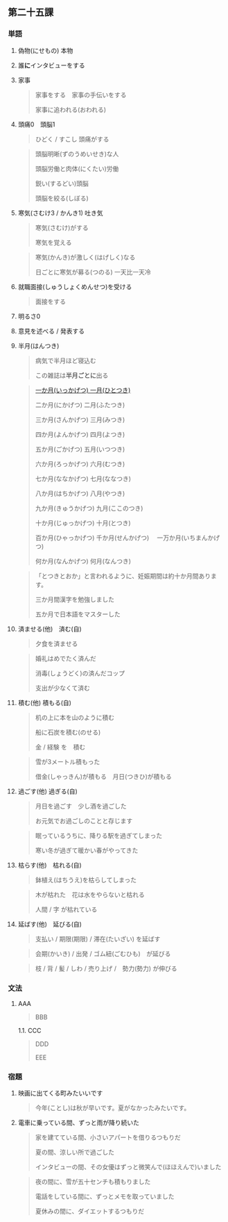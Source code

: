 ## 第二十五課

### 単語

1. 偽物(にせもの) 本物

1. 誰**に**インタビューをする

1. 家事

    > 家事をする　家事の手伝いをする
    >
    > 家事に追われる(おわれる)

1. 頭痛0　頭脳1

    > ひどく / すこし 頭痛がする

    > 頭脳明晰(ずのうめいせき)な人
    >
    > 頭脳労働と肉体(にくたい)労働
    >
    > 鋭い(するどい)頭脳
    >
    > 頭脳を絞る(しぼる)

1. 寒気(さむけ3 / かんき1) 吐き気

    > 寒気(さむけ)がする
    >
    > 寒気を覚える

    > 寒気(かんき)が激しく(はげしく)なる
    >
    > 日ごとに寒気が募る(つのる) 一天比一天冷

1. 就職面接(しゅうしょくめんせつ)を受ける

    > 面接をする

1. 明るさ0

1. 意見を述べる / 発表する

1. 半月(はんつき)

    > 病気で半月ほど寝込む
    >
    > この雑誌は**半月ごとに**出る

    > [一か月(いっかげつ) 一月(ひとつき)](https://www.tofugu.com/japanese/japanese-counter-tsuki-gatsu-getsu/)
    >
    > 二か月(にかげつ) 二月(ふたつき)
    >
    > 三か月(さんかげつ) 三月(みつき)
    >
    > 四か月(よんかげつ) 四月(よつき)
    >
    > 五か月(ごかげつ) 五月(いつつき)
    >
    > 六か月(ろっかげつ) 六月(むつき)
    >
    > 七か月(ななかげつ) 七月(ななつき)
    >
    > 八か月(はちかげつ) 八月(やつき)
    >
    > 九か月(きゅうかげつ) 九月(ここのつき)
    >
    > 十か月(じゅっかげつ) 十月(とつき)
    >
    > 百か月(ひゃっかげつ) 千か月(せんかげつ)　 一万か月(いちまんかげつ)
    >
    > 何か月(なんかげつ) 何月(なんつき)

    > 「とつきとおか」と言われるように、妊娠期間は約十か月間あります。
    >
    > 三か月間漢字を勉強しました
    >
    > 五か月で日本語をマスターした

1. 済ませる(他)　済む(自)

    > 夕食を済ませる
    
    > 婚礼はめでたく済んだ
    >
    > 消毒(しょうどく)の済んだコップ
    >
    > 支出が少なくて済む

1. 積む(他) 積もる(自)

    > 机の上に本を山のように積む
    >
    > 船に石炭を積む(のせる)
    >
    > 金 / 経験 を　積む

    > 雪が3メートル積もった
    >
    > 借金(しゃっきん)が積もる　月日(つきひ)が積もる

1. 過ごす(他) 過ぎる(自)

    > 月日を過ごす　少し酒を過ごした
    >
    > お元気でお過ごしのことと存じます

    > 眠っているうちに、降りる駅を過ぎてしまった
    >
    > 寒い冬が過ぎて暖かい春がやってきた

1. 枯らす(他)　枯れる(自)

    > 鉢植え(はちうえ)を枯らしてしまった

    > 木が枯れた　花は水をやらないと枯れる
    >
    > 人間 / 字 が枯れている

1. 延ばす(他)　延びる(自)

    > 支払い / 期限(期限) / 滞在(たいざい) を延ばす
    
    > 会期(かいき) / 出発 / ゴム紐(ごむひも)　が延びる

    > 枝 / 背 / 髪 / しわ / 売り上げ /　勢力(勢力) が伸びる

### 文法

1. AAA

    > BBB

    1.1. CCC

    > DDD
    >
    > EEE

### 宿題

1. 映画に出てくる町みたいいです

    > 今年(ことし)は秋が早いです。夏がなかったみたいです。

1. 電車に乗っている間、ずっと雨が降り続いた

    > 家を建てている間、小さいアパートを借りるつもりだ
    >
    > 夏の間、涼しい所で過ごした
    >
    > インタビューの間、その女優はずっと微笑んで(ほほえんで)いました

    > 夜の間に、雪が五十センチも積もりました
    >
    > 電話をしている間に、ずっとメモを取っていました
    >
    > 夏休みの間に、ダイエットするつもりだ
